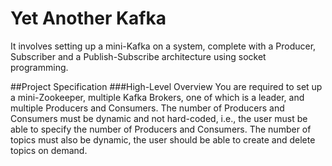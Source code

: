 # Yet Another Kafka

It involves setting up a mini-Kafka on a system, complete with a Producer, Subscriber and a Publish-Subscribe architecture using socket programming.


##Project Specification
###High-Level Overview
You are required to set up a mini-Zookeeper, multiple Kafka Brokers, one of which is
a leader, and multiple Producers and Consumers.
The number of Producers and Consumers must be dynamic and not hard-coded, i.e.,
the user must be able to specify the number of Producers and Consumers.
The number of topics must also be dynamic, the user should be able to create and
delete topics on demand.

